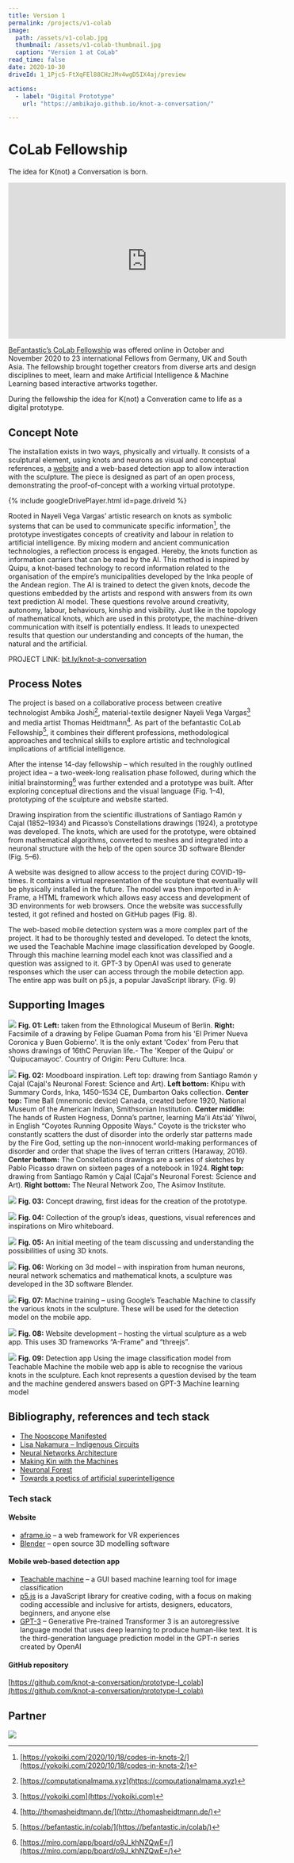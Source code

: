 ```yaml
---
title: Version 1
permalink: /projects/v1-colab
image: 
  path: /assets/v1-colab.jpg
  thumbnail: /assets/v1-colab-thumbnail.jpg
  caption: "Version 1 at CoLab"
read_time: false
date: 2020-10-30
driveId: 1_1PjcS-FtXqFEl88CHzJMv4wgD5IX4aj/preview

actions:
  - label: "Digital Prototype"
    url: "https://ambikajo.github.io/knot-a-conversation/"

---
```


# CoLab Fellowship
The idea for K(not) a Conversation is born.

<div class="embed-responsive embed-responsive-16by9">
<iframe width="560" height="315" src="https://www.youtube.com/embed/mScIl9BM_HM?start=401" class="align-center" alt="" frameborder="0" allow="accelerometer; autoplay; clipboard-write; encrypted-media; gyroscope; picture-in-picture" allowfullscreen></iframe>
</div>

[BeFantastic’s CoLab Fellowship](https://befantastic.in/) was offered online in October and November 2020 to 23 international Fellows from Germany, UK and South Asia. The fellowship brought together creators from diverse arts and design disciplines to meet, learn and make Artificial Intelligence & Machine Learning based interactive artworks together.

During the fellowship the idea for K(not) a Converation came to life as a digital prototype.

## Concept Note
The installation exists in two ways, physically and virtually. It consists of a sculptural element, using knots and neurons as visual and conceptual references, a [website](https://ambikajo.github.io/knot-a-conversation/) and a web-based detection app to allow interaction with the sculpture. The piece is designed as part of an open process, demonstrating the proof-of-concept with a working virtual prototype. 

{% include googleDrivePlayer.html id=page.driveId %}
<br />

Rooted in Nayeli Vega Vargas’ artistic research on knots as symbolic systems that can be used to communicate specific information[^1], the prototype investigates concepts of creativity and labour in relation to artificial intelligence. By mixing modern and ancient communication technologies, a reflection process is engaged. Hereby, the knots function as information carriers that can be read by the AI. This method is inspired by Quipu, a knot-based technology to record information related to the organisation of the empire’s municipalities developed by the Inka people of the Andean region. The AI is trained to detect the given knots, decode the questions embedded by the artists and respond with answers from its own text prediction AI model. These questions revolve around creativity, autonomy, labour, behaviours, kinship and visibility. Just like in the topology of mathematical knots, which are used in this prototype, the machine-driven communication with itself is potentially endless. It leads to unexpected results that question our understanding and concepts of the human, the natural and the artificial.

PROJECT LINK: [bit.ly/knot-a-conversation](https://bit.ly/knot-a-conversation)

## Process Notes
The project is based on a collaborative process between creative technologist Ambika Joshi[^2], material-textile designer Nayeli Vega Vargas[^3] and media artist Thomas Heidtmann[^4]. As part of the befantastic CoLab Fellowship[^5], it combines their different professions, methodological approaches and technical skills to explore artistic and technological implications of artificial intelligence.

After the intense 14-day fellowship – which resulted in the roughly outlined project idea – a two-week-long realisation phase followed, during which the initial brainstorming[^6] was further extended and a prototype was built. After exploring conceptual directions and the visual language (Fig. 1–4), prototyping of the sculpture and website started.

Drawing inspiration from the scientific illustrations of Santiago Ramón y Cajal (1852–1934) and Picasso’s Constellations drawings (1924), a prototype was developed. The knots, which are used for the prototype, were obtained from mathematical algorithms, converted to meshes and integrated into a neuronal structure with the help of the open source 3D software Blender (Fig. 5–6). 

A website was designed to allow access to the project during COVID-19-times. It contains a virtual representation of the sculpture that eventually will be physically installed in the future. The model was then imported in A-Frame, a HTML framework which allows easy access and development of 3D environments for web browsers. Once the website was successfully tested, it got refined and hosted on GitHub pages (Fig. 8). 

The web-based mobile detection system was a more complex part of the project. It had to be thoroughly tested and developed. To detect the knots, we used the Teachable Machine image classification developed by Google. Through this machine learning model each knot was classified and a question was assigned to it. GPT-3 by OpenAI was used to generate responses which the user can access through the mobile detection app. The entire app was built on p5.js, a popular JavaScript library. (Fig. 9)

## Supporting Images
![](https://github.com/knot-a-conversation/about/raw/gh-pages/assets/01_KAC_concept_quipur.jpg)
**Fig. 01: Left:** taken from the Ethnological Museum of Berlin. **Right:** Facsimile of a drawing by Felipe Guaman Poma from his 'El Primer Nueva Coronica y Buen Gobierno'. It is the only extant 'Codex' from Peru that shows drawings of 16thC Peruvian life.- The 'Keeper of the Quipu' or 'Quipucamayoc'. 
Country of Origin: Peru Culture: Inca. 

![](https://github.com/knot-a-conversation/about/raw/gh-pages/assets/02_KAC_concept_knot_structure.jpg)
**Fig. 02:** Moodboard inspiration. Left top: drawing from Santiago Ramón y Cajal (Cajal's Neuronal Forest: Science and Art). **Left bottom:** Khipu with Summary Cords, Inka, 1450–1534 CE, Dumbarton Oaks collection. **Center top:** Time Ball (mnemonic device) Canada, created before 1920, National Museum of the American Indian, Smithsonian Institution. **Center middle:** The hands of Rusten Hogness, Donna’s partner, learning Ma’ii Ats’áá’ Yílwoí, in English “Coyotes Running Opposite Ways.” Coyote is the trickster who constantly scatters the dust of disorder into the orderly star patterns made by the Fire God, setting up the non-innocent world-making performances of disorder and order that shape the lives of terran critters (Haraway, 2016). **Center bottom:** The Constellations drawings are a series of sketches by Pablo Picasso drawn on sixteen pages of a notebook in 1924. **Right top:** drawing from Santiago Ramón y Cajal (Cajal's Neuronal Forest: Science and Art). **Right bottom:** The Neural Network Zoo, The Asimov Institute.

![](https://github.com/knot-a-conversation/about/raw/gh-pages/assets/03_KAC_concept_drawing.jpg)
**Fig. 03:** Concept drawing, first ideas for the creation of the prototype.

![](https://github.com/knot-a-conversation/about/raw/gh-pages/assets/04_KAC_concept_miroboard.JPG)
**Fig. 04:** Collection of the group’s ideas, questions, visual references and inspirations on Miro whiteboard. 

![](https://github.com/knot-a-conversation/about/raw/gh-pages/assets/05_KAC_discussing_knots.jpeg)
**Fig. 05:** An initial meeting of the team discussing and understanding the possibilities of using 3D knots.

![](https://github.com/knot-a-conversation/about/raw/gh-pages/assets/06_KAC_3dmodel_WIP.png)
**Fig. 06:** Working on 3d model – with inspiration from human neurons, neural network schematics and mathematical knots, a sculpture was developed in the 3D software Blender. 

![](https://github.com/knot-a-conversation/about/raw/gh-pages/assets/07_KAC_machine-training.jpg)
**Fig. 07:** Machine training – using Google’s Teachable Machine to classify the various knots in the sculpture. These will be used for the detection model on the mobile app.

![](https://github.com/knot-a-conversation/about/raw/gh-pages/assets/08_KAC_website.jpg)
**Fig. 08:** Website development – hosting the virtual sculpture as a web app. This uses 3D frameworks “A-Frame” and “threejs”. 

![](https://github.com/knot-a-conversation/about/raw/gh-pages/assets/09_KAC_detection_app.jpg)
**Fig. 09:** Detection app
Using the image classification model from Teachable Machine the mobile web app is able to recognise the various knots in the sculpture. Each knot represents a question devised by the team and the machine gendered answers based on GPT-3 Machine learning model

## Bibliography, references and tech stack     

- [The Nooscope Manifested](https://nooscope.ai/)
- [Lisa Nakamura – Indigenous Circuits](https://lnakamur.files.wordpress.com/2011/01/indigenous-circuits-nakamura-aq.pdf)
- [Neural Networks Architecture](https://www.asimovinstitute.org/neural-network-zoo/)                    
- [Making Kin with the Machines](https://jods.mitpress.mit.edu/pub/lewis-arista-pechawis-kite/release/1)
- [Neuronal Forest](https://www.humanbrainproject.eu/en/follow-hbp/news/cajal-s-neuronal-forest-new-book-by-javier-defelipe/)
- [Towards a poetics of artificial superintelligence](https://medium.com/after-us/towards-a-poetics-of-artificial-superintelligence-ebff11d2d249)

### Tech stack 
#### Website
- [aframe.io](https://aframe.io) – a web framework for VR experiences
- [Blender](https://blender.org) – open source 3D modelling software 

#### Mobile web-based detection app
- [Teachable machine](https://teachablemachine.withgoogle.com/) – a GUI based machine learning tool for image classification
- [p5.js](https://p5js.org/) is a JavaScript library for creative coding, with a focus on making coding accessible and inclusive for artists, designers, educators, beginners, and anyone else
- [GPT-3](https://github.com/openai/gpt-3) – Generative Pre-trained Transformer 3 is an autoregressive language model that uses deep learning to produce human-like text. It is the third-generation language prediction model in the GPT-n series created by OpenAI

#### GitHub repository
 [https://github.com/knot-a-conversation/prototype-I_colab](https://github.com/knot-a-conversation/prototype-I_colab)


## Partner

![](/assets/logos/dialog-insta-creating-techart.png) 

[^1]:[https://yokoiki.com/2020/10/18/codes-in-knots-2/](https://yokoiki.com/2020/10/18/codes-in-knots-2/)
[^2]:[https://computationalmama.xyz](https://computationalmama.xyz)
[^3]:[https://yokoiki.com](https://yokoiki.com)
[^4]:[http://thomasheidtmann.de/](http://thomasheidtmann.de/)
[^5]:[https://befantastic.in/colab/](https://befantastic.in/colab/)
[^6]:[https://miro.com/app/board/o9J_khNZQwE=/](https://miro.com/app/board/o9J_khNZQwE=/)

